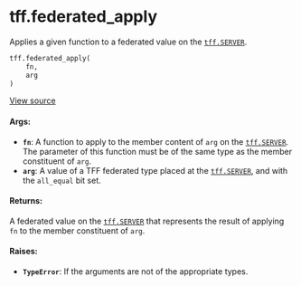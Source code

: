 <div itemscope itemtype="http://developers.google.com/ReferenceObject">
<meta itemprop="name" content="tff.federated_apply" />
<meta itemprop="path" content="Stable" />
</div>

# tff.federated_apply

Applies a given function to a federated value on the
<a href="../tff.md#SERVER"><code>tff.SERVER</code></a>.

```python
tff.federated_apply(
    fn,
    arg
)
```

<a target="_blank" href="http://github.com/tensorflow/federated/tree/master/tensorflow_federated/python/core/api/intrinsics.py">View
source</a>

<!-- Placeholder for "Used in" -->

#### Args:

*   <b>`fn`</b>: A function to apply to the member content of `arg` on the
    <a href="../tff.md#SERVER"><code>tff.SERVER</code></a>. The parameter of
    this function must be of the same type as the member constituent of `arg`.
*   <b>`arg`</b>: A value of a TFF federated type placed at the
    <a href="../tff.md#SERVER"><code>tff.SERVER</code></a>, and with the
    `all_equal` bit set.

#### Returns:

A federated value on the <a href="../tff.md#SERVER"><code>tff.SERVER</code></a>
that represents the result of applying `fn` to the member constituent of `arg`.

#### Raises:

*   <b>`TypeError`</b>: If the arguments are not of the appropriate types.
